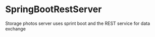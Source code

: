 # SpringBootRestServer
Storage photos server uses sprint boot and the REST service for data exchange

